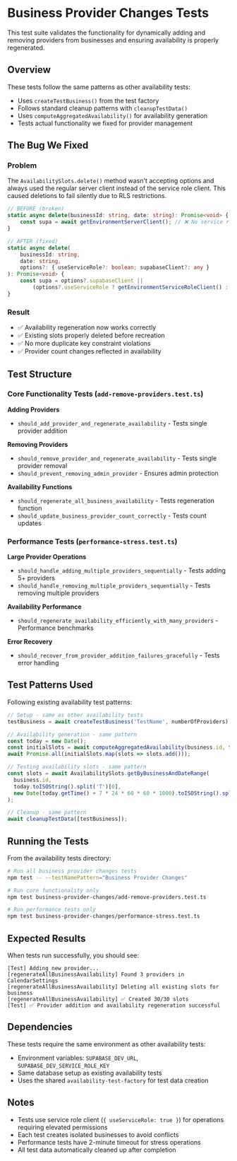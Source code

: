 # Business Provider Changes Tests

This test suite validates the functionality for dynamically adding and removing providers from businesses and ensuring availability is properly regenerated.

## Overview

These tests follow the same patterns as other availability tests:
- Uses `createTestBusiness()` from the test factory
- Follows standard cleanup patterns with `cleanupTestData()`
- Uses `computeAggregatedAvailability()` for availability generation
- Tests actual functionality we fixed for provider management

## The Bug We Fixed

### Problem
The `AvailabilitySlots.delete()` method wasn't accepting options and always used the regular server client instead of the service role client. This caused deletions to fail silently due to RLS restrictions.

```typescript
// BEFORE (broken)
static async delete(businessId: string, date: string): Promise<void> {
    const supa = await getEnvironmentServerClient(); // ❌ No service role support
}

// AFTER (fixed)  
static async delete(
    businessId: string, 
    date: string, 
    options?: { useServiceRole?: boolean; supabaseClient?: any }
): Promise<void> {
    const supa = options?.supabaseClient || 
        (options?.useServiceRole ? getEnvironmentServiceRoleClient() : await getEnvironmentServerClient());
}
```

### Result
- ✅ Availability regeneration now works correctly
- ✅ Existing slots properly deleted before recreation
- ✅ No more duplicate key constraint violations
- ✅ Provider count changes reflected in availability

## Test Structure

### Core Functionality Tests (`add-remove-providers.test.ts`)

**Adding Providers**
- `should_add_provider_and_regenerate_availability` - Tests single provider addition

**Removing Providers**  
- `should_remove_provider_and_regenerate_availability` - Tests single provider removal
- `should_prevent_removing_admin_provider` - Ensures admin protection

**Availability Functions**
- `should_regenerate_all_business_availability` - Tests regeneration function
- `should_update_business_provider_count_correctly` - Tests count updates

### Performance Tests (`performance-stress.test.ts`)

**Large Provider Operations**
- `should_handle_adding_multiple_providers_sequentially` - Tests adding 5+ providers
- `should_handle_removing_multiple_providers_sequentially` - Tests removing multiple providers

**Availability Performance**
- `should_regenerate_availability_efficiently_with_many_providers` - Performance benchmarks

**Error Recovery**
- `should_recover_from_provider_addition_failures_gracefully` - Tests error handling

## Test Patterns Used

Following existing availability test patterns:

```typescript
// Setup - same as other availability tests
testBusiness = await createTestBusiness('TestName', numberOfProviders);

// Availability generation - same pattern
const today = new Date();
const initialSlots = await computeAggregatedAvailability(business.id, today, 30);
await Promise.all(initialSlots.map(slots => slots.add()));

// Testing availability slots - same pattern
const slots = await AvailabilitySlots.getByBusinessAndDateRange(
  business.id,
  today.toISOString().split('T')[0],
  new Date(today.getTime() + 7 * 24 * 60 * 60 * 1000).toISOString().split('T')[0]
);

// Cleanup - same pattern
await cleanupTestData([testBusiness]);
```

## Running the Tests

From the availability tests directory:

```bash
# Run all business provider changes tests
npm test -- --testNamePattern="Business Provider Changes"

# Run core functionality only
npm test business-provider-changes/add-remove-providers.test.ts

# Run performance tests only  
npm test business-provider-changes/performance-stress.test.ts
```

## Expected Results

When tests run successfully, you should see:

```
[Test] Adding new provider...
[regenerateAllBusinessAvailability] Found 3 providers in CalendarSettings
[regenerateAllBusinessAvailability] Deleting all existing slots for business
[regenerateAllBusinessAvailability] ✅ Created 30/30 slots
[Test] ✅ Provider addition and availability regeneration successful
```

## Dependencies

These tests require the same environment as other availability tests:
- Environment variables: `SUPABASE_DEV_URL`, `SUPABASE_DEV_SERVICE_ROLE_KEY`
- Same database setup as existing availability tests
- Uses the shared `availability-test-factory` for test data creation

## Notes

- Tests use service role client (`{ useServiceRole: true }`) for operations requiring elevated permissions
- Each test creates isolated businesses to avoid conflicts
- Performance tests have 2-minute timeout for stress operations
- All test data automatically cleaned up after completion 